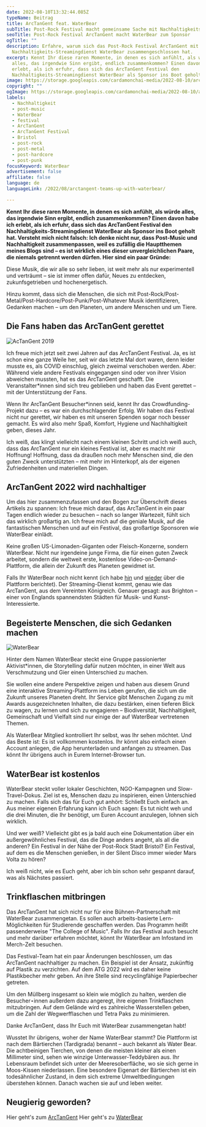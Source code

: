 ```yaml
---
date: 2022-08-10T13:32:44.085Z
typeName: Beitrag
title: ArcTanGent feat. WaterBear
subTitle: Post-Rock Festival macht gemeinsame Sache mit Nachhaltigkeits-Streamingdienst
seoTitle: Post-Rock Festival ArcTanGent macht WaterBear zum Sponsor
ogTitle: ""
description: Erfahre, warum sich das Post-Rock Festival ArcTanGent mit dem
  Nachhaltigkeits-Streamingdienst WaterBear zusammengeschlossen hat.
excerpt: Kennt Ihr diese raren Momente, in denen es sich anfühlt, als würde
  alles, das irgendwie Sinn ergibt, endlich zusammenkommen? Einen davon habe ich
  erlebt, als ich erfuhr, dass sich das ArcTanGent Festival den
  Nachhaltigkeits-Streamingdienst WaterBear als Sponsor ins Boot geholt hat.
image: https://storage.googleapis.com/cardamonchai-media/2022-08-10/arctangent-2022-jpeg-imagine-485828_6c7463_1024_768/640.webp
copyright: ""
ogImage: https://storage.googleapis.com/cardamonchai-media/2022-08-10/arctangent-2022-fb-jpeg-imagine-485828_676e5a_1200_628/640.webp
labels:
  - Nachhaltigkeit
  - post-music
  - WaterBear
  - festival
  - ArcTanGent
  - ArcTanGent Festival
  - Bristol
  - post-rock
  - post-metal
  - post-hardcore
  - post-punk
focusKeyword: WaterBear
advertisement: false
affiliate: false
language: de
languageLink: /2022/08/arctangent-teams-up-with-waterbear/

---
```


**Kennt Ihr diese raren Momente, in denen es sich anfühlt, als würde alles, das irgendwie Sinn ergibt, endlich zusammenkommen? Einen davon habe ich erlebt, als ich erfuhr, dass sich das ArcTanGent Festival den Nachhaltigkeits-Streamingdienst WaterBear als Sponsor ins Boot geholt hat. Versteht mich nicht falsch: Ich denke nicht nur, dass Post-Music und Nachhaltigkeit zusammenpassen, weil es zufällig die Hauptthemen meines Blogs sind – es ist wirklich eines dieser unvergleichlichen Paare, die niemals getrennt werden dürfen. Hier sind ein paar Gründe:**

Diese Musik, die wir alle so sehr lieben, ist weit mehr als nur experimentell und verträumt – sie ist immer offen dafür, Neues zu entdecken, zukunfsgetrieben und hochenergetisch.

Hinzu kommt, dass sich die Menschen, die sich mit Post-Rock/Post-Metal/Post-Hardcore/Post-Punk/Post-Whatever Musik identifizieren, Gedanken machen – um den Planeten, um andere Menschen und um Tiere.

## Die Fans haben das ArcTanGent gerettet

![AcTanGent 2019](https://storage.googleapis.com/cardamonchai-media/2022-08-10/2019-08-28-arctangent-43-jpeg-imagine-282838_624659_4032_3024/640.webp 'AcTanGent 2019')

Ich freue mich jetzt seit zwei Jahren auf das ArcTanGent Festival. Ja, es ist schon eine ganze Weile her, seit wir das letzte Mal dort waren, denn leider musste es, als COVID einschlug, gleich zweimal verschoben werden. Aber: Während viele andere Festivals eingegangen sind oder von ihrer Vision abweichen mussten, hat es das ArcTanGent geschafft. Die Veranstalter\*innen sind sich treu geblieben und haben das Event gerettet – mit der Unterstützung der Fans.

Wenn Ihr ArcTanGent Besucher\*innen seid, kennt Ihr das Crowdfunding-Projekt dazu – es war ein durchschlagender Erfolg. Wir haben das Festival nicht nur gerettet, wir haben es mit unseren Spenden sogar noch besser gemacht. Es wird also mehr Spaß, Komfort, Hygiene und Nachhaltigkeit geben, dieses Jahr.

Ich weiß, das klingt vielleicht nach einem kleinen Schritt und ich weiß auch, dass das ArcTanGent nur ein kleines Festival ist, aber es macht mir Hoffnung! Hoffnung, dass da draußen noch mehr Menschen sind, die den guten Zweck unterstützten – mit mehr im Hinterkopf, als der eigenen Zufriedenheiten und materiellen Dingen.

## ArcTanGent 2022 wird nachhaltiger

Um das hier zusammenzufassen und den Bogen zur Überschrift dieses Artikels zu spannen: Ich freue mich darauf, das ArcTanGent in ein paar Tagen endlich wieder zu besuchen – nach so langer Wartezeit, fühlt sich das wirklich großartig an. Ich freue mich auf die geniale Musik, auf die fantastischen Menschen und auf ein Festival, das großartige Sponsoren wie WaterBear einlädt.

Keine großen US-Limonaden-Giganten oder Fleisch-Konzerne, sondern WaterBear. Nicht nur irgendeine junge Firma, die für einen guten Zweck arbeitet, sondern die weltweit erste, kostenlose Video-on-Demand-Plattform, die allein der Zukunft des Planeten gewidmet ist.

Falls Ihr WaterBear noch nicht kennt (ich habe [hin](/2021/02/waterbear-streamingdienst/) und [wieder](/2022/03/rob-steward-sharkwater/) über die Plattform berichtet). Der Streaming-Dienst kommt, genau wie das ArcTanGent, aus dem Vereinten Königreich. Genauer gesagt: aus Brighton – einer von Englands spannendsten Städten für Musik- und Kunst-Interessierte.

## Begeisterte Menschen, die sich Gedanken machen

![WaterBear](https://storage.googleapis.com/cardamonchai-media/2021-11-20/2021-02-waterbear-1-l-jpeg-imagine-080808_404243_1440_1080/640.webp 'Der WaterBear Streamingdienst')

Hinter dem Namen WaterBear steckt eine Gruppe passionierter Aktivist\*innen, die Storytelling dafür nutzen möchten, in einer Welt aus Verschmutzung und Gier einen Unterschied zu machen.

Sie wollen eine andere Perspektive zeigen und haben aus diesem Grund eine interaktive Streaming-Plattform ins Leben gerufen, die sich um die Zukunft unseres Planeten dreht. Ihr Service gibt Menschen Zugang zu mit Awards ausgezeichneten Inhalten, die dazu bestärken, einen tieferen Blick zu wagen, zu lernen und sich zu engagieren – Biodiversität, Nachhaltigkeit, Gemeinschaft und Vielfalt sind nur einige der auf WaterBear vertretenen Themen.

Als WaterBear Mitglied kontrolliert Ihr selbst, was Ihr sehen möchtet. Und das Beste ist: Es ist vollkommen kostenlos. Ihr könnt also einfach einen Account anlegen, die App herunterladen und anfangen zu streamen. Das könnt Ihr übrigens auch in Eurem Internet-Browser tun.

## WaterBear ist kostenlos

WaterBear steckt voller lokaler Geschichten, NGO-Kampagnen und Slow-Travel-Dokus. Ziel ist es, Menschen dazu zu inspirieren, einen Unterschied zu machen. Falls sich das für Euch gut anhört: Schließt Euch einfach an. Aus meiner eigenen Erfahrung kann ich Euch sagen: Es tut nicht weh und die drei Minuten, die Ihr benötigt, um Euren Account anzulegen, lohnen sich wirklich.

Und wer weiß? Vielleicht gibt es ja bald auch eine Dokumentation über ein außergewöhnliches Festival, das die Dinge anders angeht, als all die anderen? Ein Festival in der Nähe der Post-Rock Stadt Bristol? Ein Festival, auf dem es die Menschen genießen, in der Silent Disco immer wieder Mars Volta zu hören?

Ich weiß nicht, wie es Euch geht, aber ich bin schon sehr gespannt darauf, was als Nächstes passiert.

## Trinkflaschen mitbringen

Das ArcTanGent hat sich nicht nur für eine Bühnen-Partnerschaft mit WaterBear zusammengetan. Es sollen auch arbeits-basierte Lern-Möglichkeiten für Studierende geschaffen werden. Das Programm heißt passenderweise "The College of Music". Falls Ihr das Festival auch besucht und mehr darüber erfahren möchtet, könnt Ihr WaterBear am Infostand im Merch-Zelt besuchen.

Das Festival-Team hat ein paar Änderungen beschlossen, um das ArcTanGent nachhaltiger zu machen. Ein Beispiel ist der Ansatz, zukünftig auf Plastik zu verzichten. Auf dem ATG 2022 wird es daher keine Plastikbecher mehr geben. An ihre Stelle sind recyclingfähige Papierbecher getreten.

Um den Müllberg insgesamt so klein wie möglich zu halten, werden die Besucher⋆innen außerdem dazu angeregt, ihre eigenen Trinkflaschen mitzubringen. Auf dem Gelände wird es zahlreiche Wasserstellen geben, um die Zahl der Wegwerfflaschen und Tetra Paks zu minimieren.

Danke ArcTanGent, dass Ihr Euch mit WaterBear zusammengetan habt!

Wusstet Ihr übrigens, woher der Name WaterBear stammt? Die Plattform ist nach dem Bärtierchen (Tardigrada) benannt – auch bekannt als Water Bear. Die achtbeinigen Tierchen, von denen die meisten kleiner als einen Millimeter sind, sehen wie winzige Unterwasser-Teddybären aus. Ihr Lebensraum befindet sich unter der Meeresoberfläche, wo sie sich gerne in Moos-Kissen niederlassen. Eine besondere Eigenart der Bärtierchen ist ein todesähnlicher Zustand, in dem sich extreme Umweltbedingungen überstehen können. Danach wachen sie auf und leben weiter.

## Neugierig geworden?

Hier geht's zum [ArcTanGent](https://arctangent.co.uk/) Hier geht's zu [WaterBear](https://join.waterbear.com/)

